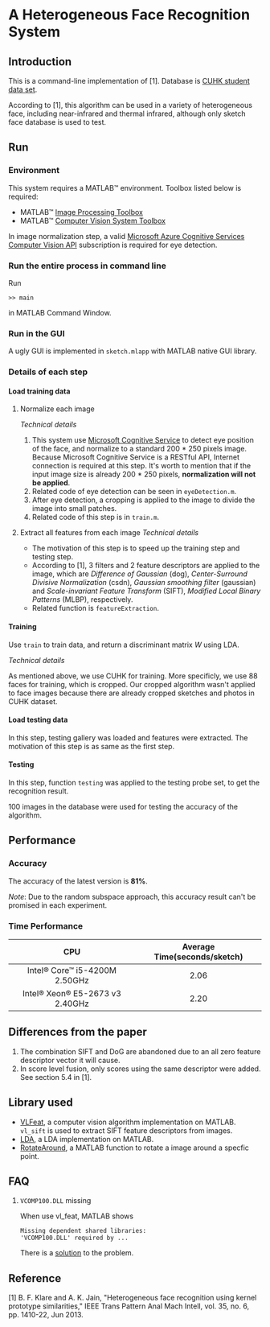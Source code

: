 # A Heterogeneous Face Recognition System

## Introduction
This is a command-line implementation of [1]. Database is [CUHK student data set](http://mmlab.ie.cuhk.edu.hk/archive/facesketch.html). 

According to [1], this algorithm can be used in a variety of heterogeneous face, including near-infrared and thermal infrared, although only sketch face database is used to test.

## Run

### Environment
This system requires a MATLAB&trade; environment. Toolbox listed below is required:
- MATLAB&trade; [Image Processing Toolbox](https://www.mathworks.com/products/image.html)
- MATLAB&trade; [Computer Vision System Toolbox](https://www.mathworks.com/products/computer-vision.html)

In image normalization step, a valid [Microsoft Azure Cognitive Services](https://azure.microsoft.com/en-us/services/cognitive-services/) [Computer Vision API](https://azure.microsoft.com/en-us/services/cognitive-services/computer-vision/) subscription is required for eye detection.


### Run the entire process in command line
Run 
```
>> main
```
in MATLAB Command Window.

### Run in the GUI
A ugly GUI is implemented in `sketch.mlapp` with MATLAB native GUI library.

### Details of each step

#### Load training data
1. Normalize each image

    *Technical details*
    1. This system use [Microsoft Cognitive Service](https://azure.microsoft.com/en-us/services/cognitive-services/) to detect eye position of the face, and normalize to a standard 200 * 250 pixels image. Because Microsoft Cognitive Service is a RESTful API, Internet connection is required at this step. It's worth to mention that if the input image size is already 200 * 250 pixels, **normalization will not be applied**.
    2. Related code of eye detection can be seen in `eyeDetection.m`.
    3. After eye detection, a cropping is applied to the image to divide the image into small patches.
    4. Related code of this step is in `train.m`.

2. Extract all features from each image
    *Technical details*
    - The motivation of this step is to speed up the training step and testing step. 
    - According to [1], 3 filters and 2 feature descriptors are applied to the image, which are *Difference of Gaussian* (dog), *Center-Surround Divisive Normalization* (csdn), *Gaussian smoothing filter* (gaussian) and *Scale-invariant Feature Transform* (SIFT), *Modified Local Binary Patterns* (MLBP), respectively.
    - Related function is `featureExtraction`.

#### Training
Use `train` to train data, and return a discriminant matrix *W* using LDA.

*Technical details*

As mentioned above, we use CUHK for training. More specificly, we use 88 faces for training, which is cropped. Our cropped algorithm wasn't applied to face images because there are already cropped sketches and photos in CUHK dataset.

#### Load testing data
In this step, testing gallery was loaded and features were extracted. The motivation of this step is as same as the first step.

#### Testing
In this step, function `testing` was applied to the testing probe set, to get the recognition result.

100 images in the database were used for testing the accuracy of the algorithm.

## Performance
### Accuracy
The accuracy of the latest version is **81%**.

*Note*:
Due to the random subspace approach, this accuracy result can't be promised in each experiment.
### Time Performance
CPU|Average Time(seconds/sketch)
:---:|:------------:
Intel&reg; Core&trade; i5-4200M 2.50GHz|2.06
Intel&reg; Xeon&reg; E5-2673 v3 2.40GHz|2.20

## Differences from the paper
1. The combination SIFT and DoG are abandoned due to an all zero feature descriptor vector it will cause.
2. In score level fusion, only scores using the same descriptor were added. See section 5.4 in [1].

## Library used
- [VLFeat](www.vlfeat.org), a computer vision algorithm implementation on MATLAB. `vl_sift` is used to extract SIFT feature descriptors from images.
- [LDA](https://cn.mathworks.com/matlabcentral/fileexchange/29673-lda--linear-discriminant-analysis), a LDA implementation on MATLAB. 
- [RotateAround](https://cn.mathworks.com/matlabcentral/fileexchange/40469-rotate-an-image-around-a-point), a MATLAB function to rotate a image around a specfic point.

## FAQ
1. `VCOMP100.DLL` missing

    When use vl_feat, MATLAB shows 
    ```
    Missing dependent shared libraries:
    'VCOMP100.DLL' required by ...
    ```
    There is a [solution](https://answers.microsoft.com/en-us/windows/forum/games_windows_10/windows-10-vcomp100dll-missing-cannot-start-game/d56c4b10-5309-4c82-a2c5-d6abf246a046) to the problem.

## Reference
[1] B. F. Klare and A. K. Jain, "Heterogeneous face recognition using kernel prototype similarities," IEEE Trans Pattern Anal Mach Intell, vol. 35, no. 6, pp. 1410-22, Jun 2013.